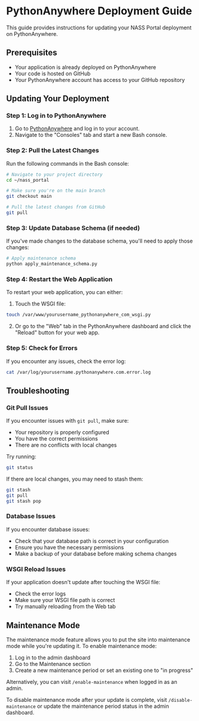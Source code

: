 # PythonAnywhere Deployment Guide

This guide provides instructions for updating your NASS Portal deployment on PythonAnywhere.

## Prerequisites

- Your application is already deployed on PythonAnywhere
- Your code is hosted on GitHub
- Your PythonAnywhere account has access to your GitHub repository

## Updating Your Deployment

### Step 1: Log in to PythonAnywhere

1. Go to [PythonAnywhere](https://www.pythonanywhere.com/) and log in to your account.
2. Navigate to the "Consoles" tab and start a new Bash console.

### Step 2: Pull the Latest Changes

Run the following commands in the Bash console:

```bash
# Navigate to your project directory
cd ~/nass_portal

# Make sure you're on the main branch
git checkout main

# Pull the latest changes from GitHub
git pull
```

### Step 3: Update Database Schema (if needed)

If you've made changes to the database schema, you'll need to apply those changes:

```bash
# Apply maintenance schema
python apply_maintenance_schema.py
```

### Step 4: Restart the Web Application

To restart your web application, you can either:

1. Touch the WSGI file:
```bash
touch /var/www/yourusername_pythonanywhere_com_wsgi.py
```

2. Or go to the "Web" tab in the PythonAnywhere dashboard and click the "Reload" button for your web app.

### Step 5: Check for Errors

If you encounter any issues, check the error log:

```bash
cat /var/log/yourusername.pythonanywhere.com.error.log
```

## Troubleshooting

### Git Pull Issues

If you encounter issues with `git pull`, make sure:
- Your repository is properly configured
- You have the correct permissions
- There are no conflicts with local changes

Try running:
```bash
git status
```

If there are local changes, you may need to stash them:
```bash
git stash
git pull
git stash pop
```

### Database Issues

If you encounter database issues:
- Check that your database path is correct in your configuration
- Ensure you have the necessary permissions
- Make a backup of your database before making schema changes

### WSGI Reload Issues

If your application doesn't update after touching the WSGI file:
- Check the error logs
- Make sure your WSGI file path is correct
- Try manually reloading from the Web tab

## Maintenance Mode

The maintenance mode feature allows you to put the site into maintenance mode while you're updating it. To enable maintenance mode:

1. Log in to the admin dashboard
2. Go to the Maintenance section
3. Create a new maintenance period or set an existing one to "in progress"

Alternatively, you can visit `/enable-maintenance` when logged in as an admin.

To disable maintenance mode after your update is complete, visit `/disable-maintenance` or update the maintenance period status in the admin dashboard.

